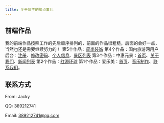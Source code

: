 ```yaml
---
title: 关于博主的那点事儿
---
```


## 前端作品
我的前端作品按照工作的先后顺序排列的，前面的作品很粗糙，后面的会好一点，当然也还是需要继续努力的！
第5个作品：[简尚装饰](/jszs/)
第4个作品：国内旅游网用户后台：[注册](/gnlyw/)、[修改密码](/gnlyw/huiyuanxinxi_cl_gaimima.html)、[个人信息](/gnlyw/huiyuanxinxi_cl_xinxi.html)、[景区列表](/gnlyw/huiyuanxinxi_cl.html)
第3个作品：中惠元景：[首页](/zhyj/)、[关于我们](/zhyj/about.html)、[新闻列表](/zhyj/product.html)
第2个作品：[红源环球](/hyhq/)
第1个作品：爱乐美：[首页](/alm/)、[音乐制作](/alm/yinyuezhizuo.html)、[联系我们](/alm/lianxiwomen.html)。

## 联系方式

From: Jacky

QQ: 389212741

Email: 389212741@qq.com

